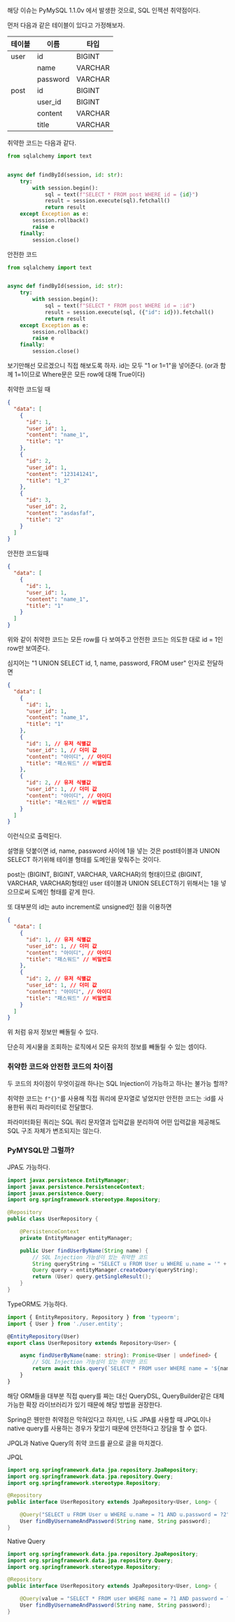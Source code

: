 해당 이슈는 PyMySQL 1.1.0v 에서 발생한 것으로, SQL 인젝션 취약점이다.

먼저 다음과 같은 테이블이 있다고 가정해보자.

| 테이블  | 이름       | 타입      |
| ---- | -------- | ------- |
| user | id       | BIGINT  |
|      | name     | VARCHAR |
|      | password | VARCHAR |
| post | id       | BIGINT  |
|      | user_id  | BIGINT  |
|      | content  | VARCHAR |
|      | title    | VARCHAR |


취약한 코드는 다음과 같다.
```python
from sqlalchemy import text


async def findById(session, id: str):  
    try:  
        with session.begin():  
            sql = text(f"SELECT * FROM post WHERE id = {id}")  
            result = session.execute(sql).fetchall()   
            return result
    except Exception as e:  
        session.rollback()  
        raise e  
    finally:  
        session.close()
```

안전한 코드
```python
from sqlalchemy import text


async def findById(session, id: str):  
    try:  
        with session.begin():  
            sql = text(f"SELECT * FROM post WHERE id = :id")  
            result = session.execute(sql, ({"id": id})).fetchall()   
            return result
    except Exception as e:  
        session.rollback()  
        raise e  
    finally:  
        session.close()
```

보기만해선 모르겠으니 직접 해보도록 하자.
id는 모두 "1 or 1=1"을 넣어준다. (or과 함께 1=1이므로 Where문은 모든 row에 대해 True이다)

취약한 코드일 때
```json
{
  "data": [
    {
      "id": 1,
      "user_id": 1,
      "content": "name_1",
      "title": "1"
	},
    {
      "id": 2,
      "user_id": 1,
      "content": "123141241",
      "title": "1_2"
    },
	{
	  "id": 3,
	  "user_id": 2,
      "content": "asdasfaf",
      "title": "2"
	}
  ]
}
```

안전한 코드일때
```json
{
  "data": [
    {
      "id": 1,
      "user_id": 1,
      "content": "name_1",
      "title": "1"
	}
  ]
}
```
위와 같이 취약한 코드는 모든 row를 다 보여주고 안전한 코드는 의도한 대로 id = 1인 row만 보여준다.

심지어는
"1 UNION SELECT id, 1, name, password, FROM user" 인자로 전달하면
```json
{
  "data": [
    {
      "id": 1,
      "user_id": 1,
      "content": "name_1",
      "title": "1"
	},
	{
	  "id": 1, // 유저 식별값
	  "user_id": 1, // 더미 값
	  "content": "아이디", // 아이디
	  "title": "패스워드" // 비밀번호
	},
	{
	  "id": 2, // 유저 식별값
	  "user_id": 1, // 더미 값
	  "content": "아이디", // 아이디
	  "title": "패스워드" // 비밀번호
	}
  ]
}
```
이런식으로 출력된다.

설명을 덧붙이면 id, name, password 사이에  1을 넣는 것은 post테이블과 UNION SELECT 하기위해
테이블 형태를 도메인을 맞춰주는 것이다.

post는 (BIGINT, BIGINT, VARCHAR, VARCHAR)의 형태이므로 (BIGINT, VARCHAR, VARCHAR)형태인
user 테이블과 UNION SELECT하기 위해서는 1을 넣으므로써 도메인 형태를 같게 한다.

또 대부분의 id는 auto increment로 unsigned인 점을 이용하면
```json
{
  "data": [
	{
	  "id": 1, // 유저 식별값
	  "user_id": 1, // 더미 값
	  "content": "아이디", // 아이디
	  "title": "패스워드" // 비밀번호
	},
	{
	  "id": 2, // 유저 식별값
	  "user_id": 1, // 더미 값
	  "content": "아이디", // 아이디
	  "title": "패스워드" // 비밀번호
	}
  ]
}
```
위 처럼 유저 정보만 빼돌릴 수 있다.

단순히 게시물을 조회하는 로직에서 모든 유저의 정보를 빼돌릴 수 있는 셈이다.

### 취약한 코드와 안전한 코드의 차이점
두 코드의 차이점이 무엇이길래 하나는 SQL Injection이 가능하고 하나는 불가능 할까?

취약한 코드는 `f"{}"`를 사용해 직접 쿼리에 문자열로 넣었지만
안전한 코드는 :id를 사용한뒤 쿼리 파라미터로 전달했다.

파라미터화된 쿼리는 SQL 쿼리 문자열과 입력값을 분리하여 어떤 입력값을 제공해도 SQL 구조 자체가 변조되지는 않는다.

### PyMYSQL만 그럴까?

JPA도 가능하다.
```java
import javax.persistence.EntityManager;
import javax.persistence.PersistenceContext;
import javax.persistence.Query;
import org.springframework.stereotype.Repository;

@Repository
public class UserRepository {

    @PersistenceContext
    private EntityManager entityManager;

    public User findUserByName(String name) {
        // SQL Injection 가능성이 있는 취약한 코드
        String queryString = "SELECT u FROM User u WHERE u.name = '" + name + "'";
        Query query = entityManager.createQuery(queryString);
        return (User) query.getSingleResult();
    }
}
```

TypeORM도 가능하다.
```typescript
import { EntityRepository, Repository } from 'typeorm';
import { User } from './user.entity';

@EntityRepository(User)
export class UserRepository extends Repository<User> {

    async findUserByName(name: string): Promise<User | undefined> {
        // SQL Injection 가능성이 있는 취약한 코드
        return await this.query(`SELECT * FROM user WHERE name = '${name}'`);
    }
}
```

해당 ORM들을 대부분 직접 query를 짜는 대신 QueryDSL, QueryBuilder같은 대체 가능한 확장 라이브러리가 있기 때문에 해당 방법을 권장한다.

Spring은 웬만한 취약점은 막혀있다고 하지만, 나도 JPA를 사용할 때 JPQL이나 native query를 사용하는 
경우가 잦았기 때문에 안전하다고 장담을 할 수 없다.

JPQL과 Native Query의 취약 코드를 끝으로 글을 마치겠다.

JPQL
```java
import org.springframework.data.jpa.repository.JpaRepository;
import org.springframework.data.jpa.repository.Query;
import org.springframework.stereotype.Repository;

@Repository
public interface UserRepository extends JpaRepository<User, Long> {

    @Query("SELECT u FROM User u WHERE u.name = ?1 AND u.password = ?2")
    User findByUsernameAndPassword(String name, String password);
}

```
Native Query
```java
import org.springframework.data.jpa.repository.JpaRepository;
import org.springframework.data.jpa.repository.Query;
import org.springframework.stereotype.Repository;

@Repository
public interface UserRepository extends JpaRepository<User, Long> {

    @Query(value = "SELECT * FROM user WHERE name = ?1 AND password = ?2", nativeQuery = true)
    User findByUsernameAndPassword(String name, String password);
}
```